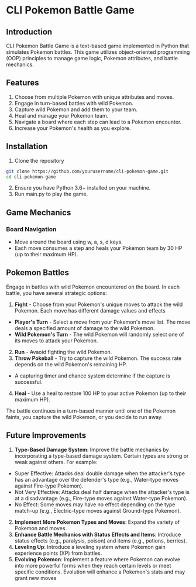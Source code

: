 # CLI Pokemon Battle Game
## Introduction
CLI Pokemon Battle Game is a text-based game implemented in Python that simulates Pokemon battles. This game utilizes object-oriented programming (OOP) principles to manage game logic, Pokemon attributes, and battle mechanics.

## Features
1. Choose from multiple Pokemon with unique attributes and moves.
2. Engage in turn-based battles with wild Pokemon.
3. Capture wild Pokemon and add them to your team.
4. Heal and manage your Pokemon team.
5. Navigate a board where each step can lead to a Pokemon encounter.
6. Increase your Pokemon's health as you explore.

## Installation
1. Clone the repository
```bash
git clone https://github.com/yourusername/cli-pokemon-game.git
cd cli-pokemon-game
```
2. Ensure you have Python 3.6+ installed on your machine.
3. Run main.py to play the game.

## Game Mechanics
### Board Navigation
- Move around the board using w, a, s, d keys.
- Each move consumes a step and heals your Pokemon team by 30 HP (up to their maximum HP).

## Pokemon Battles
Engage in battles with wild Pokemon encountered on the board. In each battle, you have several strategic options:
1. **Fight** - Choose from your Pokemon's unique moves to attack the wild Pokemon. Each move has different damage values and effects
  - **Player's Turn** - Select a move from your Pokemon's move list. The move deals a specified amount of damage to the wild Pokemon.
  - **Wild Pokemon's Turn** - The wild Pokemon will randomly select one of its moves to attack your Pokemon.
2. **Run** - Avaoid fighting the wild Pokemon.
3. **Throw Pokeball** - Try to capture the wild Pokemon. The success rate depends on the wild Pokemon's remaining HP.
  - A capturing timer and chance system determine if the capture is successful.
4. **Heal** - Use a heal to restore 100 HP to your active Pokemon (up to their maximum HP).

The battle continues in a turn-based manner until one of the Pokemon faints, you capture the wild Pokemon, or you decide to run away.

## Future Improvements
1. **Type-Based Damage System**: Improve the battle mechanics by incorporating a type-based damage system. Certain types are strong or weak against others. For example:
  - Super Effective: Attacks deal double damage when the attacker's type has an advantage over the defender's type (e.g., Water-type moves against Fire-type Pokemon).
  - Not Very Effective: Attacks deal half damage when the attacker's type is at a disadvantage (e.g., Fire-type moves against Water-type Pokemon).
  - No Effect: Some moves may have no effect depending on the type match-up (e.g., Electric-type moves against Ground-type Pokemon).
2. **Implement More Pokemon Types and Moves**: Expand the variety of Pokemon and moves.
3. **Enhance Battle Mechanics with Status Effects and Items**: Introduce status effects (e.g., paralysis, poison) and items (e.g., potions, berries).
4. **Leveling Up**: Introduce a leveling system where Pokemon gain experience points (XP) from battles.
5. **Evolving Pokemon**: Implement a feature where Pokemon can evolve into more powerful forms when they reach certain levels or meet specific conditions. Evolution will enhance a Pokemon's stats and may grant new moves
